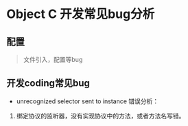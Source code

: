 # Object C 开发常见bug分析

## 配置
>文件引入，配置等bug


## 开发coding常见bug

- unrecognized selector sent to instance
错误分析：
1. 绑定协议的监听器，没有实现协议中的方法，或者方法名写错。